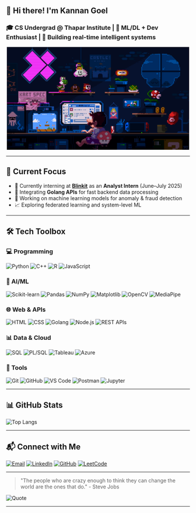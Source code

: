 ## 👋 Hi there! I'm Kannan Goel

### 🎓 CS Undergrad @ Thapar Institute | 🧠 ML/DL + Dev Enthusiast | 🧰 Building real-time intelligent systems

<p align="center">
  <img src="https://github.com/goelkannan/goelkannan/blob/main/225813708-98b745f2-7d22-48cf-9150-083f1b00d6c9.gif" width  = "500 alt="Coding animation"/>
</p>

---

## 🚀 Current Focus

- 💼 Currently interning at **[Blinkit](https://blinkit.com/)** as an **Analyst Intern** (June–July 2025)
- 🔄 Integrating **Golang APIs** for fast backend data processing
- 🤖 Working on machine learning models for anomaly & fraud detection
- 📈 Exploring federated learning and system-level ML

---

## 🛠️ Tech Toolbox

### 💻 Programming
![Python](https://img.shields.io/badge/-Python-333?style=flat&logo=python)
![C++](https://img.shields.io/badge/-C++-00599C?style=flat&logo=c%2B%2B)
![R](https://img.shields.io/badge/-R-276DC3?style=flat&logo=r)
![JavaScript](https://img.shields.io/badge/-JavaScript-F7DF1E?style=flat&logo=javascript)

### 🤖 AI/ML
![Scikit-learn](https://img.shields.io/badge/-ScikitLearn-F7931E?style=flat&logo=scikit-learn)
![Pandas](https://img.shields.io/badge/-Pandas-150458?style=flat&logo=pandas)
![NumPy](https://img.shields.io/badge/-NumPy-013243?style=flat&logo=numpy)
![Matplotlib](https://img.shields.io/badge/-Matplotlib-004B87?style=flat&logo=matplotlib)
![OpenCV](https://img.shields.io/badge/-OpenCV-5C3EE8?style=flat&logo=opencv)
![MediaPipe](https://img.shields.io/badge/-MediaPipe-FF6F00?style=flat&logo=google)

### 🌐 Web & APIs
![HTML](https://img.shields.io/badge/-HTML-E34F26?style=flat&logo=html5)
![CSS](https://img.shields.io/badge/-CSS-1572B6?style=flat&logo=css3)
![Golang](https://img.shields.io/badge/-Golang-00ADD8?style=flat&logo=go)
![Node.js](https://img.shields.io/badge/-Node.js-339933?style=flat&logo=node.js)
![REST APIs](https://img.shields.io/badge/-REST%20APIs-005571?style=flat&logo=fastapi)

### 📊 Data & Cloud
![SQL](https://img.shields.io/badge/-SQL-4479A1?style=flat&logo=mysql)
![PL/SQL](https://img.shields.io/badge/-PLSQL-F47B20?style=flat&logo=oracle)
![Tableau](https://img.shields.io/badge/-Tableau-E97627?style=flat&logo=tableau)
![Azure](https://img.shields.io/badge/-Microsoft%20Azure-0078D4?style=flat&logo=microsoft-azure)

### 🧰 Tools
![Git](https://img.shields.io/badge/-Git-F05032?style=flat&logo=git)
![GitHub](https://img.shields.io/badge/-GitHub-181717?style=flat&logo=github)
![VS Code](https://img.shields.io/badge/-VS%20Code-007ACC?style=flat&logo=visual-studio-code)
![Postman](https://img.shields.io/badge/-Postman-FF6C37?style=flat&logo=postman)
![Jupyter](https://img.shields.io/badge/-Jupyter-F37626?style=flat&logo=jupyter)


---

## 📊 GitHub Stats

![Top Langs](https://github-readme-stats.vercel.app/api/top-langs/?username=goelkannan&layout=compact&theme=gruvbox)

---

## 📬 Connect with Me

[![Email](https://img.shields.io/badge/-Email-D14836?style=for-the-badge&logo=gmail&logoColor=white)](mailto:kannangoel8@gmail.com)
[![LinkedIn](https://img.shields.io/badge/-LinkedIn-0A66C2?style=for-the-badge&logo=linkedin&logoColor=white)](https://www.linkedin.com/in/kannan-goel-2900a9181)
[![GitHub](https://img.shields.io/badge/-GitHub-181717?style=for-the-badge&logo=github&logoColor=white)](https://github.com/goelkannan)
[![LeetCode](https://img.shields.io/badge/-LeetCode-FFA116?style=for-the-badge&logo=leetcode&logoColor=black)](https://leetcode.com/u/kannangoel8/)

---


> "The people who are crazy enough to think they can change the world are the ones that do." - Steve Jobs

![Quote](https://quotes-github-readme.vercel.app/api?type=horizontal&theme=tokyonight)

---
